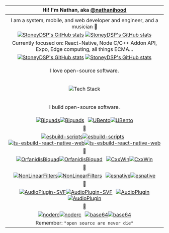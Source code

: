 | Hi! I'm Nathan, aka [@nathanjhood](https://nathanjhood.github.io) |
| :-: |
| |
| I am a system, mobile, and web developer and engineer, and a musician 🎼 |
| [![StoneyDSP's GitHub stats](https://github-readme-stats-two-lime-18.vercel.app/api?username=nathanjhood\&show_icons=true\&bg_color=00000000\&theme=default)](https://github.com/nathanjhood/github-readme-stats#gh-light-mode-only) [![StoneyDSP's GitHub stats](https://github-readme-stats-two-lime-18.vercel.app/api?username=nathanjhood\&show_icons=true\&bg_color=00000000\&theme=dark)](https://github.com/nathanjhood/github-readme-stats#gh-dark-mode-only) |
| Currently focused on: React-Native, Node C/C++ Addon API, Expo, Edge computing, all things ECMA... | 
| [![StoneyDSP's GitHub stats](https://github-readme-stats-two-lime-18.vercel.app/api/top-langs/?username=nathanjhood\&langs_count=14\&show_icons=true\&layout=compact\&hide=TeX,html,css\&bg_color=00000000\&theme=default)](https://github.com/nathanjhood/github-readme-stats#gh-light-mode-only) [![StoneyDSP's GitHub stats](https://github-readme-stats-two-lime-18.vercel.app/api/top-langs/?username=nathanjhood\&langs_count=14\&show_icons=true\&layout=compact\&hide=TeX,html,css\&bg_color=00000000\&theme=dark)](https://github.com/nathanjhood/github-readme-stats#gh-dark-mode-only) |
| <p>I love open-source software.</p> |
| <p align="center"><img src="https://skillicons.dev/icons?i=ts,js,cpp,c,cmake,html,css,nodejs,java,kotlin,swift,python,react,vue,next,nuxt,aws,vercel,gitlab,github,npm,postman,jquery,figma,supabase,postgres,mysql,express,docker,windows,apple,linux&perline=4" alt="Tech Stack" /></p> |
| <p>I build open-source software.</p> |
| [![Biquads](https://github-readme-stats-two-lime-18.vercel.app/api/pin/?username=nathanjhood\&repo=Biquads\&bg_color=00000000\&theme=default)](https://github.com/nathanjhood/Biquads#gh-light-mode-only)[![Biquads](https://github-readme-stats-two-lime-18.vercel.app/api/pin/?username=nathanjhood\&repo=Biquads\&bg_color=00000000\&theme=dark)](https://github.com/nathanjhood/Biquads#gh-dark-mode-only)&thinsp;&thinsp;&thinsp;&thinsp;[![UBento](https://github-readme-stats-two-lime-18.vercel.app/api/pin/?username=nathanjhood\&repo=UBento\&bg_color=00000000\&theme=default)](https://github.com/nathanjhood/UBento#gh-light-mode-only)[![UBento](https://github-readme-stats-two-lime-18.vercel.app/api/pin/?username=nathanjhood\&repo=UBento\&bg_color=00000000\&theme=dark)](https://github.com/nathanjhood/UBento#gh-dark-mode-only) |
| 🧡 |
| [![esbuild-scripts](https://github-readme-stats-two-lime-18.vercel.app/api/pin/?username=nathanjhood\&repo=esbuild-scripts\&bg_color=00000000\&theme=default)](https://github.com/nathanjhood/esbuild-scripts#gh-light-mode-only)[![esbuild-scripts](https://github-readme-stats-two-lime-18.vercel.app/api/pin/?username=nathanjhood\&repo=esbuild-scripts\&bg_color=00000000\&theme=dark)](https://github.com/nathanjhood/esbuild-scripts#gh-dark-mode-only)&thinsp;&thinsp;&thinsp;&thinsp;[![ts-esbuild-react-native-web](https://github-readme-stats-two-lime-18.vercel.app/api/pin/?username=nathanjhood\&repo=ts-esbuild-react-native-web\&bg_color=00000000\&theme=default)](https://github.com/nathanjhood/ts-esbuild-react-native-web#gh-light-mode-only)[![ts-esbuild-react-native-web](https://github-readme-stats-two-lime-18.vercel.app/api/pin/?username=nathanjhood\&repo=ts-esbuild-react-native-web\&bg_color=00000000\&theme=dark)](https://github.com/nathanjhood/ts-esbuild-react-native-web#gh-dark-mode-only) |
| 💚 |
| [![OrfanidisBiquad](https://github-readme-stats-two-lime-18.vercel.app/api/pin/?username=nathanjhood\&repo=OrfanidisBiquad\&bg_color=00000000\&theme=default)](https://github.com/nathanjhood/OrfanidisBiquad#gh-light-mode-only)[![OrfanidisBiquad](https://github-readme-stats-two-lime-18.vercel.app/api/pin/?username=nathanjhood\&repo=OrfanidisBiquad\&bg_color=00000000\&theme=dark)](https://github.com/nathanjhood/OrfanidisBiquad#gh-dark-mode-only)&thinsp;&thinsp;&thinsp;&thinsp;[![CxxWin](https://github-readme-stats-two-lime-18.vercel.app/api/pin/?username=nathanjhood\&repo=CxxWin\&bg_color=00000000\&theme=default)](https://github.com/nathanjhood/CxxWin#gh-light-mode-only)[![CxxWin](https://github-readme-stats-two-lime-18.vercel.app/api/pin/?username=nathanjhood\&repo=CxxWin\&bg_color=00000000\&theme=dark)](https://github.com/nathanjhood/CxxWin#gh-dark-mode-only) |
| 💙 |
| [![NonLinearFilters](https://github-readme-stats-two-lime-18.vercel.app/api/pin/?username=nathanjhood\&repo=NonLinearFilters\&bg_color=00000000\&theme=default)](https://github.com/nathanjhood/NonLinearFilters#gh-light-mode-only)[![NonLinearFilters](https://github-readme-stats-two-lime-18.vercel.app/api/pin/?username=nathanjhood\&repo=NonLinearFilters\&bg_color=00000000\&theme=dark)](https://github.com/nathanjhood/NonLinearFilters#gh-dark-mode-only)&thinsp;&thinsp;&thinsp;&thinsp;[![esnative](https://github-readme-stats-two-lime-18.vercel.app/api/pin/?username=nathanjhood\&repo=esnative\&bg_color=00000000\&theme=light)](https://github.com/nathanjhood/esnative#gh-light-mode-only)[![esnative](https://github-readme-stats-two-lime-18.vercel.app/api/pin/?username=nathanjhood\&repo=esnative\&bg_color=00000000\&theme=dark)](https://github.com/nathanjhood/esnative#gh-dark-mode-only) |
| 🩷 |
| [![AudioPlugin-SVF](https://github-readme-stats-two-lime-18.vercel.app/api/pin/?username=nathanjhood\&repo=AudioPlugin-SVF\&bg_color=00000000\&theme=default)](https://github.com/nathanjhood/AudioPlugin-SVF#gh-light-mode-only)[![AudioPlugin-SVF](https://github-readme-stats-two-lime-18.vercel.app/api/pin/?username=nathanjhood\&repo=AudioPlugin-SVF\&bg_color=00000000\&theme=dark)](https://github.com/nathanjhood/AudioPlugin-SVF#gh-dark-mode-only)&thinsp;&thinsp;&thinsp;&thinsp;[![AudioPlugin](https://github-readme-stats-two-lime-18.vercel.app/api/pin/?username=nathanjhood\&repo=AudioPlugin\&bg_color=00000000\&theme=default)](https://github.com/nathanjhood/AudioPlugin#gh-light-mode-only)[![AudioPlugin](https://github-readme-stats-two-lime-18.vercel.app/api/pin/?username=nathanjhood\&repo=AudioPlugin\&bg_color=00000000\&theme=dark)](https://github.com/nathanjhood/AudioPlugin#gh-dark-mode-only) |
| 💛 |
| [![noderc](https://github-readme-stats-two-lime-18.vercel.app/api/pin/?username=nathanjhood\&repo=noderc\&bg_color=00000000\&theme=default)](https://github.com/nathanjhood/noderc#gh-light-mode-only)[![noderc](https://github-readme-stats-two-lime-18.vercel.app/api/pin/?username=nathanjhood\&repo=noderc\&bg_color=00000000\&theme=dark)](https://github.com/nathanjhood/noderc#gh-dark-mode-only)&thinsp;&thinsp;&thinsp;&thinsp;[![base64](https://github-readme-stats-two-lime-18.vercel.app/api/pin/?username=nathanjhood\&repo=base64\&bg_color=00000000\&theme=default)](https://github.com/nathanjhood/base64#gh-light-mode-only)[![base64](https://github-readme-stats-two-lime-18.vercel.app/api/pin/?username=nathanjhood\&repo=base64\&bg_color=00000000\&theme=dark)](https://github.com/nathanjhood/base64#gh-dark-mode-only) |
| Remember: `"open source are never die"` |

